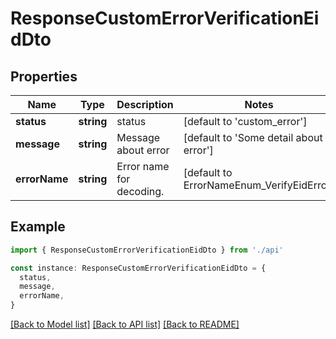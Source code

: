 # ResponseCustomErrorVerificationEidDto

## Properties

| Name          | Type       | Description              | Notes                                     |
| ------------- | ---------- | ------------------------ | ----------------------------------------- |
| **status**    | **string** | status                   | [default to 'custom_error']               |
| **message**   | **string** | Message about error      | [default to 'Some detail about error']    |
| **errorName** | **string** | Error name for decoding. | [default to ErrorNameEnum_VerifyEidError] |

## Example

```typescript
import { ResponseCustomErrorVerificationEidDto } from './api'

const instance: ResponseCustomErrorVerificationEidDto = {
  status,
  message,
  errorName,
}
```

[[Back to Model list]](../README.md#documentation-for-models) [[Back to API list]](../README.md#documentation-for-api-endpoints) [[Back to README]](../README.md)
